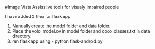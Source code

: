 #Image Vista
Assisstive tools for visualy impaired people

I have added 3 files for flask app
1. Manually create the model folder and data folder.
2. Place the yolo_model.py in model folder and coco_classes.txt in data directory.
3. run flask app using -
python flask-android.py

